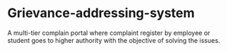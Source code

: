 # Grievance-addressing-system
 A multi-tier complain portal where complaint register by employee or student goes to higher authority with the objective of solving the issues.
